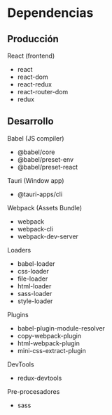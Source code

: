 # Dependencias

## Producción

React (frontend)

- react
- react-dom
- react-redux
- react-router-dom
- redux

## Desarrollo

Babel (JS compiler)

- @babel/core
- @babel/preset-env
- @babel/preset-react

Tauri (Window app)

- @tauri-apps/cli

Webpack (Assets Bundle)

- webpack
- webpack-cli
- webpack-dev-server

Loaders

- babel-loader
- css-loader
- file-loader
- html-loader
- sass-loader
- style-loader

Plugins

- babel-plugin-module-resolver
- copy-webpack-plugin
- html-webpack-plugin
- mini-css-extract-plugin

DevTools

- redux-devtools

Pre-procesadores

- sass
